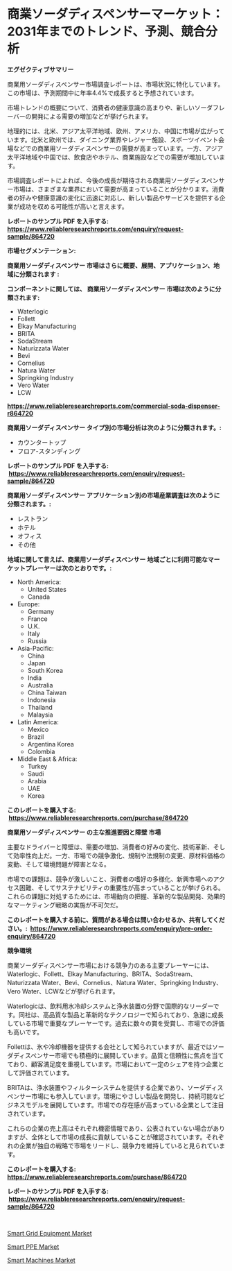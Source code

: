 <p><h1>商業ソーダディスペンサーマーケット：2031年までのトレンド、予測、競合分析</h1></p><p><strong>エグゼクティブサマリー</strong></p>
<p><p>商業用ソーダディスペンサー市場調査レポートは、市場状況に特化しています。この市場は、予測期間中に年率4.4%で成長すると予想されています。</p><p>市場トレンドの概要について、消費者の健康意識の高まりや、新しいソーダフレーバーの開発による需要の増加などが挙げられます。</p><p>地理的には、北米、アジア太平洋地域、欧州、アメリカ、中国に市場が広がっています。北米と欧州では、ダイニング業界やレジャー施設、スポーツイベント会場などでの商業用ソーダディスペンサーの需要が高まっています。一方、アジア太平洋地域や中国では、飲食店やホテル、商業施設などでの需要が増加しています。</p><p>市場調査レポートによれば、今後の成長が期待される商業用ソーダディスペンサー市場は、さまざまな業界において需要が高まっていることが分かります。消費者の好みや健康意識の変化に迅速に対応し、新しい製品やサービスを提供する企業が成功を収める可能性が高いと言えます。</p></p>
<p><strong>レポートのサンプル PDF を入手する: <a href="https://www.reliableresearchreports.com/enquiry/request-sample/864720">https://www.reliableresearchreports.com/enquiry/request-sample/864720</a></strong></p>
<p><strong>市場セグメンテーション:</strong></p>
<p><strong> 商業用ソーダディスペンサー 市場はさらに概要、展開、アプリケーション、地域に分類されます :</strong></p>
<p><strong>コンポーネントに関しては、 商業用ソーダディスペンサー 市場は次のように分類されます: &nbsp;</strong></p>
<p><ul><li>Waterlogic</li><li>Follett</li><li>Elkay Manufacturing</li><li>BRITA</li><li>SodaStream</li><li>Naturizzata Water</li><li>Bevi</li><li>Cornelius</li><li>Natura Water</li><li>Springking Industry</li><li>Vero Water</li><li>LCW</li></ul></p>
<p><strong><a href="https://www.reliableresearchreports.com/commercial-soda-dispenser-r864720">https://www.reliableresearchreports.com/commercial-soda-dispenser-r864720</a></strong></p>
<p><strong> 商業用ソーダディスペンサー タイプ別の市場分析は次のように分類されます。:</strong></p>
<p><ul><li>カウンタートップ</li><li>フロア-スタンディング</li></ul></p>
<p><strong>レポートのサンプル PDF を入手する: &nbsp;<a href="https://www.reliableresearchreports.com/enquiry/request-sample/864720">https://www.reliableresearchreports.com/enquiry/request-sample/864720</a></strong></p>
<p><strong> 商業用ソーダディスペンサー アプリケーション別の市場産業調査は次のように分類されます。:</strong></p>
<p><ul><li>レストラン</li><li>ホテル</li><li>オフィス</li><li>その他</li></ul></p>
<p><strong>地域に関して言えば、商業用ソーダディスペンサー 地域ごとに利用可能なマーケットプレーヤーは次のとおりです。:</strong></p>
<p><ul>
    <li>
        North America:
        <ul>
            <li>United States</li>
            <li>Canada</li>
        </ul>
    </li>
    <li>
        Europe:
        <ul>
            <li>Germany</li>
            <li>France</li>
            <li>U.K.</li>
            <li>Italy</li>
            <li>Russia</li>
        </ul>
    </li>
    <li>
        Asia-Pacific:
        <ul>
            <li>China</li>
            <li>Japan</li>
            <li>South Korea</li>
            <li>India</li>
            <li>Australia</li>
            <li>China Taiwan</li>
            <li>Indonesia</li>
            <li>Thailand</li>
            <li>Malaysia</li>
        </ul>
    </li>
    <li>
        Latin America:
        <ul>
            <li>Mexico</li>
            <li>Brazil</li>
            <li>Argentina Korea</li>
            <li>Colombia</li>
        </ul>
    </li>
    <li>
        Middle East & Africa:
        <ul>
            <li>Turkey</li>
            <li>Saudi</li>
            <li>Arabia</li>
            <li>UAE</li>
            <li>Korea</li>
        </ul>
    </li>
    </ul></p>
<p><strong>このレポートを購入する: &nbsp;<a href="https://www.reliableresearchreports.com/purchase/864720">https://www.reliableresearchreports.com/purchase/864720</a></strong></p>
<p><strong>商業用ソーダディスペンサー の主な推進要因と障壁 市場</strong></p>
<p><p>主要なドライバーと障壁は、需要の増加、消費者の好みの変化、技術革新、そして効率性向上だ。一方、市場での競争激化、規制や法規制の変更、原材料価格の変動、そして環境問題が障害となる。</p><p>市場での課題は、競争が激しいこと、消費者の嗜好の多様化、新興市場へのアクセス困難、そしてサステナビリティの重要性が高まっていることが挙げられる。これらの課題に対処するためには、市場動向の把握、革新的な製品開発、効果的なマーケティング戦略の実施が不可欠だ。</p></p>
<p><strong>このレポートを購入する前に、質問がある場合は問い合わせるか、共有してください。:&nbsp; <a href="https://www.reliableresearchreports.com/enquiry/pre-order-enquiry/864720">https://www.reliableresearchreports.com/enquiry/pre-order-enquiry/864720</a></strong></p>
<p><strong>競争環境</strong></p>
<p><p>商業ソーダディスペンサー市場における競争力のある主要プレーヤーには、Waterlogic、Follett、Elkay Manufacturing、BRITA、SodaStream、Naturizzata Water、Bevi、Cornelius、Natura Water、Springking Industry、Vero Water、LCWなどが挙げられます。</p><p>Waterlogicは、飲料用水冷却システムと浄水装置の分野で国際的なリーダーです。同社は、高品質な製品と革新的なテクノロジーで知られており、急速に成長している市場で重要なプレーヤーです。過去に数々の賞を受賞し、市場での評価も高いです。</p><p>Follettは、氷や冷却機器を提供する会社として知られていますが、最近ではソーダディスペンサー市場でも積極的に展開しています。品質と信頼性に焦点を当てており、顧客満足度を重視しています。市場において一定のシェアを持つ企業として評価されています。</p><p>BRITAは、浄水装置やフィルターシステムを提供する企業であり、ソーダディスペンサー市場にも参入しています。環境にやさしい製品を開発し、持続可能なビジネスモデルを展開しています。市場での存在感が高まっている企業として注目されています。</p><p>これらの企業の売上高はそれぞれ機密情報であり、公表されていない場合がありますが、全体として市場の成長に貢献していることが確認されています。それぞれの企業が独自の戦略で市場をリードし、競争力を維持していると見られています。</p></p>
<p><strong>このレポートを購入する: &nbsp; <a href="https://www.reliableresearchreports.com/purchase/864720">https://www.reliableresearchreports.com/purchase/864720</a></strong></p>
<p><strong>レポートのサンプル PDF を入手する: &nbsp;<a href="https://www.reliableresearchreports.com/enquiry/request-sample/864720">https://www.reliableresearchreports.com/enquiry/request-sample/864720</a></strong><strong></strong></p>
<p>&nbsp;</p>
<p><p><a href="https://github.com/BryceTownsendr/Market-Research-Report-List-4/blob/main/smart-grid-equipment-market.md">Smart Grid Equipment Market</a></p><p><a href="https://github.com/juancolorado15/Market-Research-Report-List-2/blob/main/smart-ppe-market.md">Smart PPE Market</a></p><p><a href="https://github.com/mahnoor2003/Market-Research-Report-List-4/blob/main/smart-machines-market.md">Smart Machines Market</a></p></p>